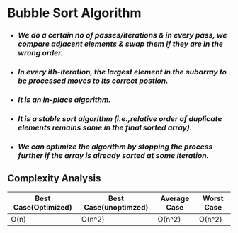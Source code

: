 # **Bubble Sort Algorithm**
- ### _We do a certain no of passes/iterations & in every pass, we compare adjacent elements & swap them if they are in the wrong order._
- ### _In every ith-iteration, the largest element in the subarray to be processed moves to its correct postion._
- ### _It is an in-place algorithm._
- ### _It is a stable sort algorithm (i.e.,relative order of duplicate elements remains same in the final sorted array)._
- ### _We can optimize the algorithm by stopping the process further if the array is already sorted at some iteration._

## **Complexity Analysis**

Best Case(Optimized)|Best Case(unoptimzed)|Average Case|Worst Case|
|-|-|-|-|
|O(n)|O(n^2)|O(n^2)|O(n^2)